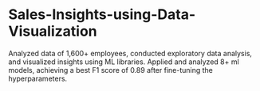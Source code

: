 # Sales-Insights-using-Data-Visualization

Analyzed data of 1,600+ employees, conducted exploratory data analysis, and visualized insights using ML libraries.
Applied and analyzed 8+ ml models, achieving a best F1 score of 0.89 after fine-tuning the hyperparameters.
